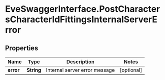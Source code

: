 # EveSwaggerInterface.PostCharactersCharacterIdFittingsInternalServerError

## Properties
Name | Type | Description | Notes
------------ | ------------- | ------------- | -------------
**error** | **String** | Internal server error message | [optional] 



